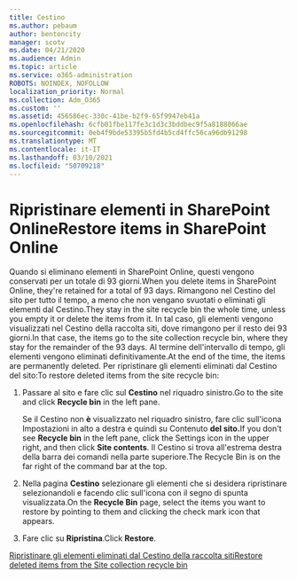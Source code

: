 ```yaml
---
title: Cestino
ms.author: pebaum
author: bentoncity
manager: scotv
ms.date: 04/21/2020
ms.audience: Admin
ms.topic: article
ms.service: o365-administration
ROBOTS: NOINDEX, NOFOLLOW
localization_priority: Normal
ms.collection: Adm_O365
ms.custom: ''
ms.assetid: 456586ec-330c-41be-b2f9-65f9947eb41a
ms.openlocfilehash: 6cfb01fbe117fe3c1d3c3bddbec9f5a8188066ae
ms.sourcegitcommit: 0eb4f9bde53395b5fd4b5cd4ffc56ca96db91298
ms.translationtype: MT
ms.contentlocale: it-IT
ms.lasthandoff: 03/10/2021
ms.locfileid: "50709218"
---
```

# <a name="restore-items-in-sharepoint-online"></a><span data-ttu-id="ab15d-102">Ripristinare elementi in SharePoint Online</span><span class="sxs-lookup"><span data-stu-id="ab15d-102">Restore items in SharePoint Online</span></span>

<span data-ttu-id="ab15d-103">Quando si eliminano elementi in SharePoint Online, questi vengono conservati per un totale di 93 giorni.</span><span class="sxs-lookup"><span data-stu-id="ab15d-103">When you delete items in SharePoint Online, they're retained for a total of 93 days.</span></span> <span data-ttu-id="ab15d-104">Rimangono nel Cestino del sito per tutto il tempo, a meno che non vengano svuotati o eliminati gli elementi dal Cestino.</span><span class="sxs-lookup"><span data-stu-id="ab15d-104">They stay in the site recycle bin the whole time, unless you empty it or delete the items from it.</span></span> <span data-ttu-id="ab15d-105">In tal caso, gli elementi vengono visualizzati nel Cestino della raccolta siti, dove rimangono per il resto dei 93 giorni.</span><span class="sxs-lookup"><span data-stu-id="ab15d-105">In that case, the items go to the site collection recycle bin, where they stay for the remainder of the 93 days.</span></span> <span data-ttu-id="ab15d-106">Al termine dell'intervallo di tempo, gli elementi vengono eliminati definitivamente.</span><span class="sxs-lookup"><span data-stu-id="ab15d-106">At the end of the time, the items are permanently deleted.</span></span> <span data-ttu-id="ab15d-107">Per ripristinare gli elementi eliminati dal Cestino del sito:</span><span class="sxs-lookup"><span data-stu-id="ab15d-107">To restore deleted items from the site recycle bin:</span></span>
  
1. <span data-ttu-id="ab15d-108">Passare al sito e fare clic sul **Cestino** nel riquadro sinistro.</span><span class="sxs-lookup"><span data-stu-id="ab15d-108">Go to the site and click **Recycle bin** in the left pane.</span></span> 
    
    <span data-ttu-id="ab15d-109">Se il Cestino non **è** visualizzato nel riquadro sinistro, fare clic sull'icona Impostazioni in alto a destra e quindi su Contenuto **del sito.**</span><span class="sxs-lookup"><span data-stu-id="ab15d-109">If you don't see **Recycle bin** in the left pane, click the Settings icon in the upper right, and then click **Site contents**.</span></span> <span data-ttu-id="ab15d-110">Il Cestino si trova all'estrema destra della barra dei comandi nella parte superiore.</span><span class="sxs-lookup"><span data-stu-id="ab15d-110">The Recycle Bin is on the far right of the command bar at the top.</span></span>
    
2. <span data-ttu-id="ab15d-111">Nella pagina **Cestino** selezionare gli elementi che si desidera ripristinare selezionandoli e facendo clic sull'icona con il segno di spunta visualizzata.</span><span class="sxs-lookup"><span data-stu-id="ab15d-111">On the **Recycle Bin** page, select the items you want to restore by pointing to them and clicking the check mark icon that appears.</span></span> 
    
3. <span data-ttu-id="ab15d-112">Fare clic su **Ripristina**.</span><span class="sxs-lookup"><span data-stu-id="ab15d-112">Click **Restore**.</span></span>
    
[<span data-ttu-id="ab15d-113">Ripristinare gli elementi eliminati dal Cestino della raccolta siti</span><span class="sxs-lookup"><span data-stu-id="ab15d-113">Restore deleted items from the Site collection recycle bin</span></span>](https://support.microsoft.com/office/restore-items-in-the-recycle-bin-that-were-deleted-from-sharepoint-or-teams-6df466b6-55f2-4898-8d6e-c0dff851a0be)
  

